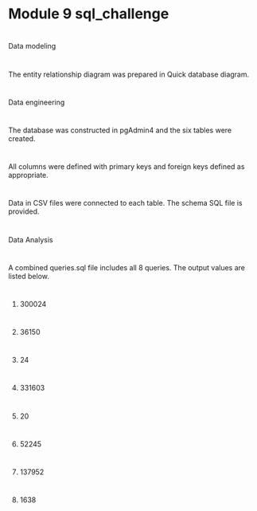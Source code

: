 # Module 9 sql_challenge

#
Data modeling
#
The entity relationship diagram was prepared in Quick database diagram.

#
Data engineering
#
The database was constructed in pgAdmin4 and the six tables were created. 
#
All columns were defined with primary keys and foreign keys defined as appropriate. 
#
Data in CSV files were connected to each table. The schema SQL file is provided.
#
#
Data Analysis
#
A combined queries.sql file includes all 8 queries. The output values are listed below.
#
1.	300024 
#
2.	36150 
#
3.	24
#
4.	331603
#
5.	20
#
6.	52245
#
7.	137952
#
8.	1638
